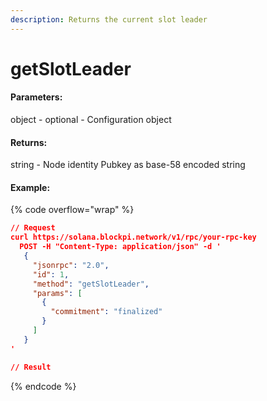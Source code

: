 ```yaml
---
description: Returns the current slot leader
---
```


# getSlotLeader

#### **Parameters:**

object - optional - Configuration object

#### **Returns:**

string - Node identity Pubkey as base-58 encoded string

#### Example:

{% code overflow="wrap" %}
```json
// Request
curl https://solana.blockpi.network/v1/rpc/your-rpc-key
  POST -H "Content-Type: application/json" -d ' 
   {
     "jsonrpc": "2.0",
     "id": 1,
     "method": "getSlotLeader",
     "params": [
       {
         "commitment": "finalized"
       }
     ]
   }
'

// Result

```
{% endcode %}

